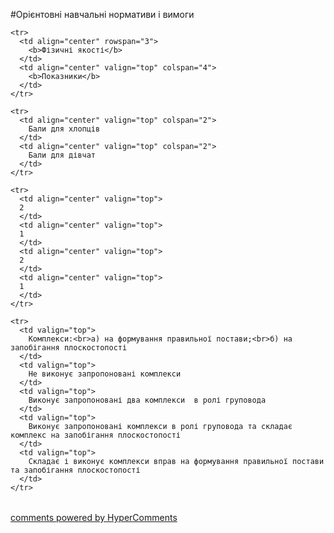<div id="hypercomments_widget" class="js-hypercomments-widget invisible"></div>

#Орієнтовні навчальні нормативи і вимоги

<table>
  <body>

    <tr>
      <td align="center" rowspan="3">
        <b>Фізичні якості</b>
      </td>
      <td align="center" valign="top" colspan="4">
        <b>Показники</b>
      </td>
    </tr>

    <tr>
      <td align="center" valign="top" colspan="2">
        Бали для хлопців
      </td>
      <td align="center" valign="top" colspan="2">
        Бали для дівчат
      </td>
    </tr>

    <tr>
      <td align="center" valign="top">
      2
      </td>
      <td align="center" valign="top">
      1
      </td>
      <td align="center" valign="top">
      2
      </td>
      <td align="center" valign="top">
      1
      </td>
    </tr>

    <tr>
      <td valign="top">
        Комплекси:<br>а) на формування правильної постави;<br>б) на запобігання плоскостопості
      </td>
      <td valign="top">
        Не виконує запропоновані комплекси
      </td>
      <td valign="top">
        Виконує запропоновані два комплекси  в ролі груповода
      </td>
      <td valign="top">
        Виконує запропоновані комплекси в ролі груповода та складає комплекс на запобігання плоскостопості
      </td>
      <td valign="top">
        Складає і виконує комплекси вправ на формування правильної постави та запобігання плоскостопості
      </td>
    </tr>

  </body>
</table>


<div class="js-hypercomments-container">
    <a href="http://hypercomments.com" class="hc-link" title="comments widget">comments powered by HyperComments</a>
</div>